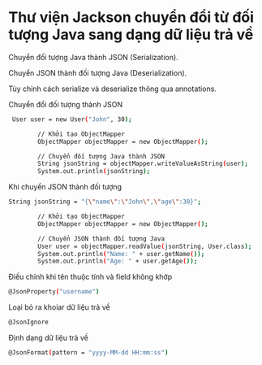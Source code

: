 # Thư viện Jackson chuyển đổi từ đối tượng Java sang dạng dữ liệu trả về

Chuyển đối tượng Java thành JSON (Serialization).

Chuyển JSON thành đối tượng Java (Deserialization).

Tùy chỉnh cách serialize và deserialize thông qua annotations.

Chuyển đổi đối tượng thành JSON

```sh
 User user = new User("John", 30);

        // Khởi tạo ObjectMapper
        ObjectMapper objectMapper = new ObjectMapper();

        // Chuyển đối tượng Java thành JSON
        String jsonString = objectMapper.writeValueAsString(user);
        System.out.println(jsonString);
```

Khi chuyển JSON thành đối tượng

```sh
String jsonString = "{\"name\":\"John\",\"age\":30}";

        // Khởi tạo ObjectMapper
        ObjectMapper objectMapper = new ObjectMapper();

        // Chuyển JSON thành đối tượng Java
        User user = objectMapper.readValue(jsonString, User.class);
        System.out.println("Name: " + user.getName());
        System.out.println("Age: " + user.getAge());
```

Điều chỉnh khi tên thuộc tính và field không khớp

```sh
@JsonProperty("username")
```

Loại bỏ ra khoiar dữ liệu trả về

```sh
@JsonIgnore
```

Định dạng dữ liệu trả về

```sh
@JsonFormat(pattern = "yyyy-MM-dd HH:mm:ss")
```
